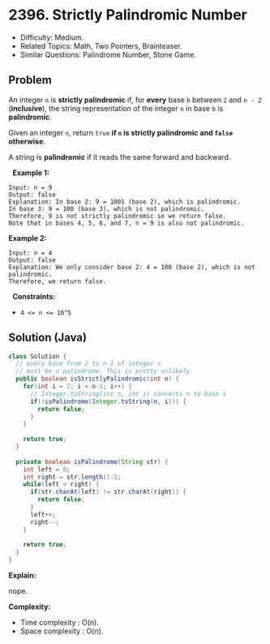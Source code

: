 # 2396. Strictly Palindromic Number

- Difficulty: Medium.
- Related Topics: Math, Two Pointers, Brainteaser.
- Similar Questions: Palindrome Number, Stone Game.

## Problem

An integer ```n``` is **strictly palindromic** if, for **every** base ```b``` between ```2``` and ```n - 2``` (**inclusive**), the string representation of the integer ```n``` in base ```b``` is **palindromic**.

Given an integer ```n```, return ```true``` **if **```n```** is **strictly palindromic** and **```false```** otherwise**.

A string is **palindromic** if it reads the same forward and backward.

 
**Example 1:**

```
Input: n = 9
Output: false
Explanation: In base 2: 9 = 1001 (base 2), which is palindromic.
In base 3: 9 = 100 (base 3), which is not palindromic.
Therefore, 9 is not strictly palindromic so we return false.
Note that in bases 4, 5, 6, and 7, n = 9 is also not palindromic.
```

**Example 2:**

```
Input: n = 4
Output: false
Explanation: We only consider base 2: 4 = 100 (base 2), which is not palindromic.
Therefore, we return false.

```

 
**Constraints:**


	
- ```4 <= n <= 10^5```



## Solution (Java)

```java
class Solution {
  // every base from 2 to n-1 of integer n
  // must be a palindrome. This is pretty unlikely
  public boolean isStrictlyPalindromic(int n) {
    for(int i = 2; i < n-1; i++) {
      // Integer.toString(int n, int i) converts n to base i
      if(!isPalindrome(Integer.toString(n, i))) {
        return false;
      }
    }
    
    return true;
  }
  
  private boolean isPalindrome(String str) {
    int left = 0;
    int right = str.length()-1;
    while(left < right) {
      if(str.charAt(left) != str.charAt(right)) {
        return false;
      }
      left++;
      right--;
    }
    
    return true;
  }
}
```

**Explain:**

nope.

**Complexity:**

* Time complexity : O(n).
* Space complexity : O(n).
